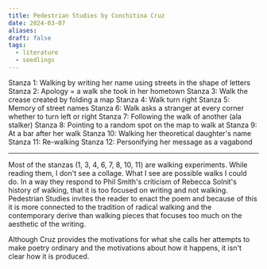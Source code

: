 ```yaml
---
title: Pedestrian Studies by Conchitina Cruz
date: 2024-03-07
aliases: 
draft: false
tags:
  - literature
  - seedlings
---
```

Stanza 1: Walking by writing her name using streets in the shape of letters
Stanza 2: Apology = a walk she took in her hometown
Stanza 3: Walk the crease created by folding a map
Stanza 4: Walk turn right
Stanza 5: Memory of street names
Stanza 6: Walk asks a stranger at every corner whether to turn left or right
Stanza 7: Following the walk of another (ala stalker)
Stanza 8: Pointing to a random spot on the map to walk at
Stanza 9: At a bar after her walk
Stanza 10: Walking her theoretical daughter's name
Stanza 11: Re-walking
Stanza 12: Personifying her message as a vagabond

***
Most of the stanzas (1, 3, 4, 6, 7, 8, 10, 11) are walking experiments. While reading them, I don't  see a collage. What I see are possible walks I could do. In a way they respond to Phil Smith's criticism of Rebecca Solnit's history of walking, that it is too focused on writing and not walking. Pedestrian Studies invites the reader to enact the poem and because of this it is more connected to the tradition of radical walking and the contemporary derive than walking pieces that focuses too much on the aesthetic of the writing.



Although Cruz provides the motivations for what she calls her attempts to make poetry ordinary and the motivations about how it happens, it isn't clear how it is produced.